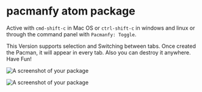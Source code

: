 # pacmanfy atom package

Active with `cmd-shift-c` in Mac OS or `ctrl-shift-c` in windows and linux or through the command panel with `Pacmanfy: Toggle`.

This Version supports selection and Switching between tabs. Once created the Pacman, it will appear in every tab.
Also you can destroy it anywhere. Have Fun!


![A screenshot of your package](https://cloud.githubusercontent.com/assets/14917833/12077524/d7478144-b222-11e5-830b-3b8bd9d00115.gif)

![A screenshot of your package](https://cloud.githubusercontent.com/assets/14917833/12121632/2f68a1c4-b411-11e5-9e7c-041005edb616.gif)
